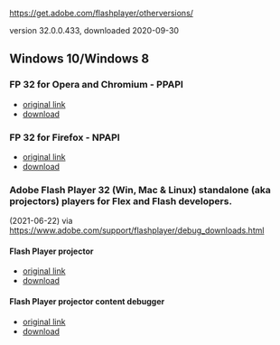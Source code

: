 https://get.adobe.com/flashplayer/otherversions/

version 32.0.0.433, downloaded 2020-09-30

## Windows 10/Windows 8

### FP 32 for Opera and Chromium - PPAPI

 - [original link](https://get.adobe.com/flashplayer/download/?installer=FP_32_for_Opera_and_Chromium_-_PPAPI&os=Windows%2010&browser_type=KHTML&browser_dist=Chrome&dualoffer=false&mdualoffer=true&stype=7706&d=McAfee_Security_Scan_Plus&d=McAfee_Safe_Connect)
 - [download](https://github.com/7468696e6b/adobeflash-archive/blob/master/windows10_windows8/flashplayer32pp_xa_install.exe?raw=true)
 
### FP 32 for Firefox - NPAPI

- [original link](https://get.adobe.com/flashplayer/download/?installer=FP_32_for_Firefox_-_NPAPI&os=Windows%2010&browser_type=Gecko&browser_dist=Firefox&dualoffer=false&mdualoffer=true&stype=7706&d=McAfee_Security_Scan_Plus&d=McAfee_Safe_Connect)
- [download](https://github.com/7468696e6b/adobeflash-archive/blob/master/windows10_windows8/flashplayer32_xa_install.exe?raw=true)

### Adobe Flash Player 32 (Win, Mac & Linux) standalone (aka projectors) players for Flex and Flash developers.
(2021-06-22) via https://www.adobe.com/support/flashplayer/debug_downloads.html
#### Flash Player projector
- [original link](https://fpdownload.macromedia.com/pub/flashplayer/updaters/32/flashplayer_32_sa.exe)
- [download](https://github.com/7468696e6b/adobeflash-archive/blob/master/windows10_windows8/flashplayer_32_sa.exe?raw=true)
#### Flash Player projector content debugger
- [original link](https://fpdownload.macromedia.com/pub/flashplayer/updaters/32/flashplayer_32_sa_debug.exe)
- [download](https://github.com/7468696e6b/adobeflash-archive/blob/master/windows10_windows8/flashplayer_32_sa_debug.exe?raw=true)
